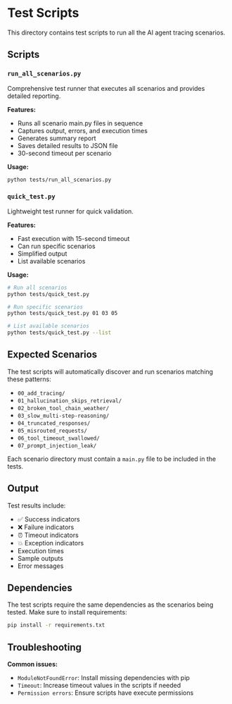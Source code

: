 # Test Scripts

This directory contains test scripts to run all the AI agent tracing scenarios.

## Scripts

### `run_all_scenarios.py`
Comprehensive test runner that executes all scenarios and provides detailed reporting.

**Features:**
- Runs all scenario main.py files in sequence
- Captures output, errors, and execution times
- Generates summary report
- Saves detailed results to JSON file
- 30-second timeout per scenario

**Usage:**
```bash
python tests/run_all_scenarios.py
```

### `quick_test.py`
Lightweight test runner for quick validation.

**Features:**
- Fast execution with 15-second timeout
- Can run specific scenarios
- Simplified output
- List available scenarios

**Usage:**
```bash
# Run all scenarios
python tests/quick_test.py

# Run specific scenarios
python tests/quick_test.py 01 03 05

# List available scenarios
python tests/quick_test.py --list
```

## Expected Scenarios

The test scripts will automatically discover and run scenarios matching these patterns:
- `00_add_tracing/`
- `01_hallucination_skips_retrieval/`
- `02_broken_tool_chain_weather/`
- `03_slow_multi-step-reasoning/`
- `04_truncated_responses/`
- `05_misrouted_requests/`
- `06_tool_timeout_swallowed/`
- `07_prompt_injection_leak/`

Each scenario directory must contain a `main.py` file to be included in the tests.

## Output

Test results include:
- ✅ Success indicators
- ❌ Failure indicators  
- ⏰ Timeout indicators
- 💥 Exception indicators
- Execution times
- Sample outputs
- Error messages

## Dependencies

The test scripts require the same dependencies as the scenarios being tested. Make sure to install requirements:

```bash
pip install -r requirements.txt
```

## Troubleshooting

**Common issues:**
- `ModuleNotFoundError`: Install missing dependencies with pip
- `Timeout`: Increase timeout values in the scripts if needed
- `Permission errors`: Ensure scripts have execute permissions
